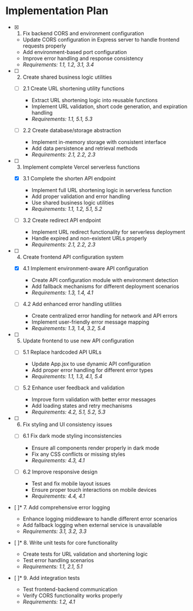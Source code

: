 # Implementation Plan

- [x] 1. Fix backend CORS and environment configuration



  - Update CORS configuration in Express server to handle frontend requests properly
  - Add environment-based port configuration
  - Improve error handling and response consistency
  - _Requirements: 1.1, 1.2, 3.1, 3.4_

- [ ] 2. Create shared business logic utilities
  - [ ] 2.1 Create URL shortening utility functions
    - Extract URL shortening logic into reusable functions
    - Implement URL validation, short code generation, and expiration handling
    - _Requirements: 1.1, 5.1, 5.3_
  
  - [ ] 2.2 Create database/storage abstraction
    - Implement in-memory storage with consistent interface
    - Add data persistence and retrieval methods
    - _Requirements: 2.1, 2.2, 2.3_

- [ ] 3. Implement complete Vercel serverless functions
  - [x] 3.1 Complete the shorten API endpoint


    - Implement full URL shortening logic in serverless function
    - Add proper validation and error handling
    - Use shared business logic utilities
    - _Requirements: 1.1, 1.2, 5.1, 5.2_


  
  - [ ] 3.2 Create redirect API endpoint
    - Implement URL redirect functionality for serverless deployment
    - Handle expired and non-existent URLs properly
    - _Requirements: 2.1, 2.2, 2.3_

- [ ] 4. Create frontend API configuration system
  - [x] 4.1 Implement environment-aware API configuration


    - Create API configuration module with environment detection
    - Add fallback mechanisms for different deployment scenarios
    - _Requirements: 1.3, 1.4, 4.1_
  
  - [ ] 4.2 Add enhanced error handling utilities
    - Create centralized error handling for network and API errors
    - Implement user-friendly error message mapping
    - _Requirements: 1.3, 1.4, 3.2, 5.4_




- [ ] 5. Update frontend to use new API configuration
  - [ ] 5.1 Replace hardcoded API URLs
    - Update App.jsx to use dynamic API configuration
    - Add proper error handling for different error types
    - _Requirements: 1.1, 1.3, 4.1, 5.4_
  
  - [ ] 5.2 Enhance user feedback and validation
    - Improve form validation with better error messages
    - Add loading states and retry mechanisms
    - _Requirements: 4.2, 5.1, 5.2, 5.3_

- [ ] 6. Fix styling and UI consistency issues
  - [ ] 6.1 Fix dark mode styling inconsistencies
    - Ensure all components render properly in dark mode
    - Fix any CSS conflicts or missing styles
    - _Requirements: 4.3, 4.1_
  
  - [ ] 6.2 Improve responsive design
    - Test and fix mobile layout issues
    - Ensure proper touch interactions on mobile devices
    - _Requirements: 4.4, 4.1_

- [ ]* 7. Add comprehensive error logging
  - Enhance logging middleware to handle different error scenarios
  - Add fallback logging when external service is unavailable
  - _Requirements: 3.1, 3.2, 3.3_

- [ ]* 8. Write unit tests for core functionality
  - Create tests for URL validation and shortening logic
  - Test error handling scenarios
  - _Requirements: 1.1, 2.1, 5.1_

- [ ]* 9. Add integration tests
  - Test frontend-backend communication
  - Verify CORS functionality works properly
  - _Requirements: 1.2, 4.1_